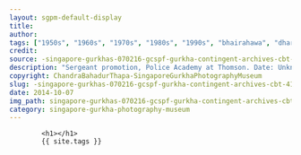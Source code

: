 ```yaml
---
layout: sgpm-default-display
title: 
author: 
tags: ["1950s", "1960s", "1970s", "1980s", "1990s", "bhairahawa", "dharan", "gurkhas", "kathmandu", "nepal", "pokhara", "singapore", "singapore gurkha archive", "singapore gurkha old photographs", "singapore gurkha photography museum", "singapore gurkhas"]
credit: 
source: -singapore-gurkhas-070216-gcspf-gurkha-contingent-archives-cbt-41
description: "Sergeant promotion, Police Academy at Thomson. Date: Unknown."
copyright: ChandraBahadurThapa-SingaporeGurkhaPhotographyMuseum
slug: -singapore-gurkhas-070216-gcspf-gurkha-contingent-archives-cbt-41
date: 2014-10-07
img_path: singapore-gurkhas-070216-gcspf-gurkha-contingent-archives-cbt-41.jpg
category: singapore-gurkha-photography-museum
---
```

	 		

	 		<h1></h1>
	 		{{ site.tags }}
	 		
